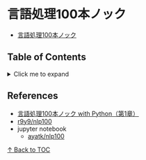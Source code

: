 # 言語処理100本ノック

- [言語処理100本ノック](http://www.cl.ecei.tohoku.ac.jp/nlp100/#)


## Table of Contents

<details>
<summary>Click me to expand</summary>

<!-- START doctoc generated TOC please keep comment here to allow auto update -->
<!-- DON'T EDIT THIS SECTION, INSTEAD RE-RUN doctoc TO UPDATE -->


- [References](#references)

<!-- END doctoc generated TOC please keep comment here to allow auto update -->

</details>


## References

- [言語処理100本ノック with Python（第1章）](https://qiita.com/gamma1129/items/37bf660cf4e4b21d4267)
- [r9y9/nlp100](https://github.com/r9y9/nlp100)
- jupyter notebook
    - [ayatk/nlp100](https://github.com/ayatk/nlp100)

[↑  Back to TOC]


<!-- Internal References -->
[↑  Back to TOC]: #table-of-contents
<!-- External References -->
